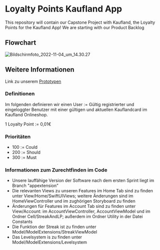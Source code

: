# Loyalty Points Kaufland App

This repository will contain our Capstone Project with Kaufland, the Loyalty Points for the Kaufland App! We are starting with our Product Backlog

## Flowchart

![Bildschirmfoto_2022-11-04_um_14.30.27](/uploads/049c5360efcd5c36a706ce95b8c1a760/Bildschirmfoto_2022-11-04_um_14.30.27.png)


## Weitere Informationen

Link zu unserem [Prototypen](https://www.figma.com/proto/rgDxiet46evjP3kw9BERp5/Kaufland-App?scaling=scale-down&page-id=0%3A1&node-id=1%3A2&starting-point-node-id=1%3A2&show-proto-sidebar=1)


### Definitionen
Im folgenden definieren wir einen User := Gültig registrierter und eingeloggter Benutzer mit einer gültigen und aktuellen Kauflandcard im Kaufland Onlineshop.

1 Loyalty Point := 0,01€


### Prioritäten
- 100 := Could
- 200 := Should
- 300 := Must

### Informationen zum Zurechtfinden im Code

- Unsere lauffähige Version der Software nach dem ersten Sprint liegt im Branch "appextension"
- Die relevanten Views zu unseren Features im Home Tab sind zu finden unter View/Home/SwiftUIViews; weitere Änderungen sind im HomeViewController und im zughörigen Storyboard zu finden
- Änderungen für Features im Account Tab sind zu finden unter View/Account: im AccountViewController, AccountViewModel und im Ordner Cell/StreakAndLP; außerdem im Ordner Utility in der Datei Constants
- Die Funktion der Streak ist zu finden unter Model/ModelExtensions/StreakViewModel
- Das Levelsystem is zu finden unter Model/ModelExtensions/Levelsystem

